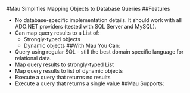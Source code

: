 #Mau Simplifies Mapping Objects to Database Queries
##Features
* No database-specific implementation details. It should work with all ADO.NET providers (tested with SQL Server and MySQL).
* Can map query results to a List of:
  * Strongly-typed objects
  * Dynamic objects
##With Mau You Can:
* Query using regular SQL - still the best domain specific language for relational data.
* Map query results to strongly-typed List
* Map query results to list of dynamic objects
* Execute a query that returns no results
* Execute a query that returns a single value
##Mau Supports:
